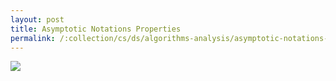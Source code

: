 ```yaml
---
layout: post
title: Asymptotic Notations Properties
permalink: /:collection/cs/ds/algorithms-analysis/asymptotic-notations-properties
---
```


![]({{site.cdn}}/cse/algo/analysis/asymptotic-notations-properties.png)
